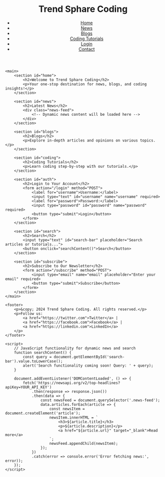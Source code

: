<!DOCTYPE html>
<html lang="en">
<head>
    <meta charset="UTF-8">
    <meta name="viewport" content="width=device-width, initial-scale=1.0">
    <meta name="description" content="Trend Sphare Coding - News, Blogs, and Coding Tutorials">
    <meta name="keywords" content="News, Blogs, Coding, Tutorials, Technology">
    <meta name="author" content="Trend Sphare Coding">
    <title>Trend Sphare Coding</title>
    <link rel="stylesheet" href="styles.css">
    <script defer src="scripts.js"></script>
</head>
<body>
    <header>
        <div class="logo">
            <h1>Trend Sphare Coding</h1>
        </div>
        <nav>
            <ul>
                <li><a href="#home">Home</a></li>
                <li><a href="#news">News</a></li>
                <li><a href="#blogs">Blogs</a></li>
                <li><a href="#coding">Coding Tutorials</a></li>
                <li><a href="#auth">Login</a></li>
                <li><a href="#contact">Contact</a></li>
            </ul>
        </nav>
    </header>

    <main>
        <section id="home">
            <h2>Welcome to Trend Sphare Coding</h2>
            <p>Your one-stop destination for news, blogs, and coding insights!</p>
        </section>

        <section id="news">
            <h2>Latest News</h2>
            <div class="news-feed">
                <!-- Dynamic news content will be loaded here -->
            </div>
        </section>

        <section id="blogs">
            <h2>Blogs</h2>
            <p>Explore in-depth articles and opinions on various topics.</p>
        </section>

        <section id="coding">
            <h2>Coding Tutorials</h2>
            <p>Learn coding step-by-step with our tutorials.</p>
        </section>

        <section id="auth">
            <h2>Login to Your Account</h2>
            <form action="/login" method="POST">
                <label for="username">Username:</label>
                <input type="text" id="username" name="username" required>
                <label for="password">Password:</label>
                <input type="password" id="password" name="password" required>
                <button type="submit">Login</button>
            </form>
        </section>

        <section id="search">
            <h2>Search</h2>
            <input type="text" id="search-bar" placeholder="Search articles or tutorials...">
            <button onclick="searchContent()">Search</button>
        </section>

        <section id="subscribe">
            <h2>Subscribe to Our Newsletter</h2>
            <form action="/subscribe" method="POST">
                <input type="email" name="email" placeholder="Enter your email" required>
                <button type="submit">Subscribe</button>
            </form>
        </section>
    </main>

    <footer>
        <p>&copy; 2024 Trend Sphare Coding. All rights reserved.</p>
        <p>Follow us:
            <a href="https://twitter.com">Twitter</a> | 
            <a href="https://facebook.com">Facebook</a> | 
            <a href="https://linkedin.com">LinkedIn</a>
        </p>
    </footer>

    <script>
        // JavaScript functionality for dynamic news and search
        function searchContent() {
            const query = document.getElementById('search-bar').value.toLowerCase();
            alert('Search functionality coming soon! Query: ' + query);
        }

        document.addEventListener('DOMContentLoaded', () => {
            fetch('https://newsapi.org/v2/top-headlines?apiKey=YOUR_API_KEY')
                .then(response => response.json())
                .then(data => {
                    const newsFeed = document.querySelector('.news-feed');
                    data.articles.forEach(article => {
                        const newsItem = document.createElement('article');
                        newsItem.innerHTML = `
                            <h3>${article.title}</h3>
                            <p>${article.description}</p>
                            <a href="${article.url}" target="_blank">Read more</a>
                        `;
                        newsFeed.appendChild(newsItem);
                    });
                })
                .catch(error => console.error('Error fetching news:', error));
        });
    </script>
</body>
</html>
